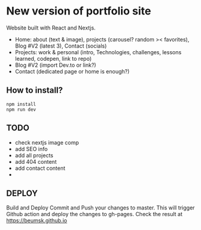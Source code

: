 # New version of portfolio site

Website built with React and Nextjs.

- Home: about (text & image), projects (carousel? random >< favorites), Blog #V2 (latest 3), Contact (socials)
- Projects: work & personal (intro, Technologies, challenges, lessons learned, codepen, link to repo)
- Blog #V2 (import Dev.to or link?)
- Contact (dedicated page or home is enough?)

## How to install?

```
npm install
npm run dev
```

## TODO

- check nextjs image comp
- add SEO info
- add all projects
- add 404 content
- add contact content
-

## DEPLOY

Build and Deploy
Commit and Push your changes to master.
This will trigger Github action and deploy the changes to gh-pages.
Check the result at https://beumsk.github.io
